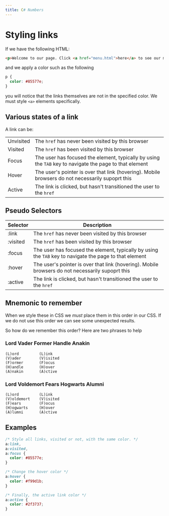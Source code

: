 ```yaml
---
title: C# Numbers
---
```


# Styling links

If we have the following HTML:

```html
<p>Welcome to our page. Click <a href="menu.html">here</a> to see our menu</p>
```

and we apply a color such as the following

```css
p {
  color: #85577e;
}
```

you will notice that the links themselves are not in the specified color. We
must style `<a>` elements specifically.

## Various states of a link

A link can be:

|           |                                                                                                         |
| --------- | ------------------------------------------------------------------------------------------------------- |
| Unvisited | The `href` has never been visited by this browser                                                       |
| Visited   | The `href` has been visited by this browser                                                             |
| Focus     | The user has focused the element, typically by using the `TAB` key to navigate the page to that element |
| Hover     | The user's pointer is over that link (hovering). Mobile browsers do not necessarily supoprt this        |
| Active    | The link is clicked, but hasn't transitioned the user to the `href`                                     |

## Pseudo Selectors

| Selector | Description                                                                                             |
| -------- | ------------------------------------------------------------------------------------------------------- |
| :link    | The `href` has never been visited by this browser                                                       |
| :visited | The `href` has been visited by this browser                                                             |
| :focus   | The user has focused the element, typically by using the `TAB` key to navigate the page to that element |
| :hover   | The user's pointer is over that link (hovering). Mobile browsers do not necessarily supoprt this        |
| :active  | The link is clicked, but hasn't transitioned the user to the `href`                                     |

## Mnemonic to remember

When we style these in CSS we _must_ place them in this order in our CSS. If we
do not use this order we can see some unexpected results.

So how do we remember this order? Here are two phrases to help

### Lord Vader Former Handle Anakin

```
(L)ord         (L)ink
(V)ader        (V)isited
(F)ormer       (F)ocus
(H)andle       (H)over
(A)nakin       (A)ctive
```

### Lord Voldemort Fears Hogwarts Alumni

```
(L)ord         (L)ink
(V)oldemort    (V)isited
(F)ears        (F)ocus
(H)ogwarts     (H)over
(A)lumni       (A)ctive
```

## Examples

```css
/* Style all links, visited or not, with the same color. */
a:link,
a:visited,
a:focus {
  color: #85577e;
}

/* Change the hover color */
a:hover {
  color: #f99d1b;
}

/* Finally, the active link color */
a:active {
  color: #2f3737;
}
```
